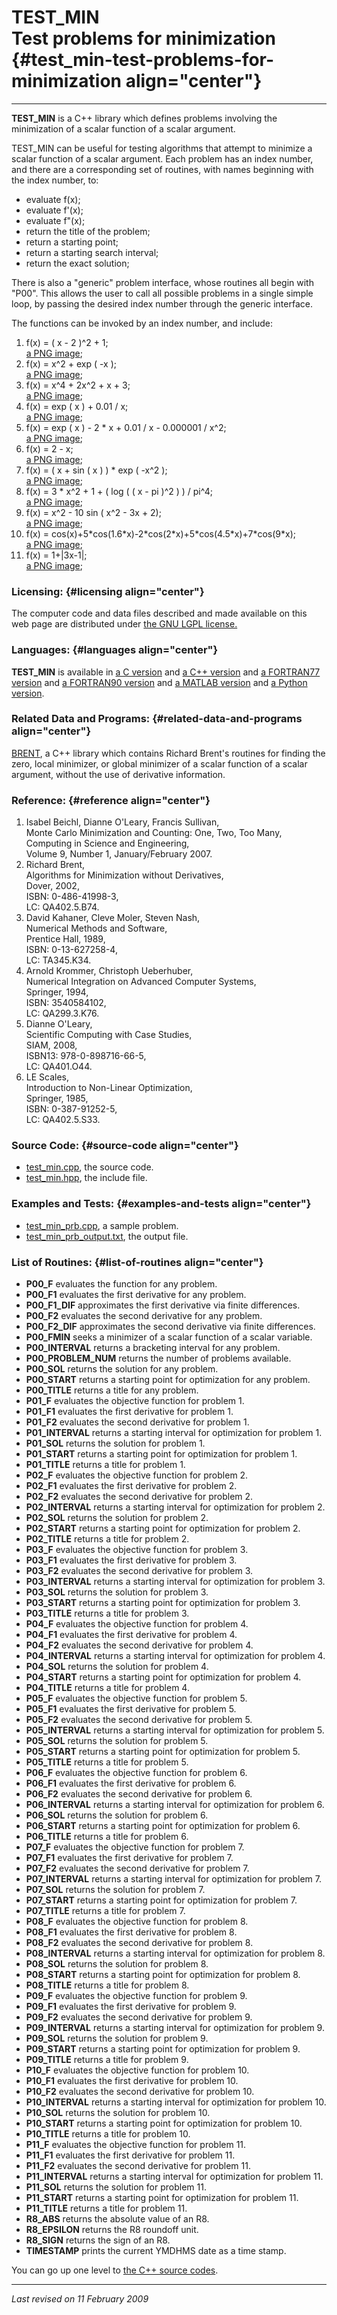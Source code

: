 TEST\_MIN\
Test problems for minimization {#test_min-test-problems-for-minimization align="center"}
==============================

------------------------------------------------------------------------

**TEST\_MIN** is a C++ library which defines problems involving the
minimization of a scalar function of a scalar argument.

TEST\_MIN can be useful for testing algorithms that attempt to minimize
a scalar function of a scalar argument. Each problem has an index
number, and there are a corresponding set of routines, with names
beginning with the index number, to:

-   evaluate f(x);
-   evaluate f'(x);
-   evaluate f"(x);
-   return the title of the problem;
-   return a starting point;
-   return a starting search interval;
-   return the exact solution;

There is also a "generic" problem interface, whose routines all begin
with "P00". This allows the user to call all possible problems in a
single simple loop, by passing the desired index number through the
generic interface.

The functions can be invoked by an index number, and include:

1.  f(x) = ( x - 2 )\^2 + 1;\
    [a PNG image](p01_f.png);
2.  f(x) = x\^2 + exp ( -x );\
    [a PNG image](p02_f.png);
3.  f(x) = x\^4 + 2x\^2 + x + 3;\
    [a PNG image](p03_f.png);
4.  f(x) = exp ( x ) + 0.01 / x;\
    [a PNG image](p04_f.png);
5.  f(x) = exp ( x ) - 2 \* x + 0.01 / x - 0.000001 / x\^2;\
    [a PNG image](p05_f.png);
6.  f(x) = 2 - x;\
    [a PNG image](p06_f.png);
7.  f(x) = ( x + sin ( x ) ) \* exp ( -x\^2 );\
    [a PNG image](p07_f.png);
8.  f(x) = 3 \* x\^2 + 1 + ( log ( ( x - pi )\^2 ) ) / pi\^4;\
    [a PNG image](p08_f.png);
9.  f(x) = x\^2 - 10 sin ( x\^2 - 3x + 2);\
    [a PNG image](p09_f.png);
10. f(x) =
    cos(x)+5\*cos(1.6\*x)-2\*cos(2\*x)+5\*cos(4.5\*x)+7\*cos(9\*x);\
    [a PNG image](p10_f.png);
11. f(x) = 1+|3x-1|;\
    [a PNG image](p11_f.png);

### Licensing: {#licensing align="center"}

The computer code and data files described and made available on this
web page are distributed under [the GNU LGPL
license.](../../txt/gnu_lgpl.txt)

### Languages: {#languages align="center"}

**TEST\_MIN** is available in [a C
version](../../c_src/test_min/test_min.md) and [a C++
version](../../master/test_min/test_min.md) and [a FORTRAN77
version](../../f77_src/test_min/test_min.md) and [a FORTRAN90
version](../../f_src/test_min/test_min.md) and [a MATLAB
version](../../m_src/test_min/test_min.md) and [a Python
version](../../py_src/test_min/test_min.md).

### Related Data and Programs: {#related-data-and-programs align="center"}

[BRENT](../../master/brent/brent.md), a C++ library which contains
Richard Brent's routines for finding the zero, local minimizer, or
global minimizer of a scalar function of a scalar argument, without the
use of derivative information.

### Reference: {#reference align="center"}

1.  Isabel Beichl, Dianne O'Leary, Francis Sullivan,\
    Monte Carlo Minimization and Counting: One, Two, Too Many,\
    Computing in Science and Engineering,\
    Volume 9, Number 1, January/February 2007.
2.  Richard Brent,\
    Algorithms for Minimization without Derivatives,\
    Dover, 2002,\
    ISBN: 0-486-41998-3,\
    LC: QA402.5.B74.
3.  David Kahaner, Cleve Moler, Steven Nash,\
    Numerical Methods and Software,\
    Prentice Hall, 1989,\
    ISBN: 0-13-627258-4,\
    LC: TA345.K34.
4.  Arnold Krommer, Christoph Ueberhuber,\
    Numerical Integration on Advanced Computer Systems,\
    Springer, 1994,\
    ISBN: 3540584102,\
    LC: QA299.3.K76.
5.  Dianne O'Leary,\
    Scientific Computing with Case Studies,\
    SIAM, 2008,\
    ISBN13: 978-0-898716-66-5,\
    LC: QA401.O44.
6.  LE Scales,\
    Introduction to Non-Linear Optimization,\
    Springer, 1985,\
    ISBN: 0-387-91252-5,\
    LC: QA402.5.S33.

### Source Code: {#source-code align="center"}

-   [test\_min.cpp](test_min.cpp), the source code.
-   [test\_min.hpp](test_min.hpp), the include file.

### Examples and Tests: {#examples-and-tests align="center"}

-   [test\_min\_prb.cpp](test_min_prb.cpp), a sample problem.
-   [test\_min\_prb\_output.txt](test_min_prb_output.txt), the output
    file.

### List of Routines: {#list-of-routines align="center"}

-   **P00\_F** evaluates the function for any problem.
-   **P00\_F1** evaluates the first derivative for any problem.
-   **P00\_F1\_DIF** approximates the first derivative via finite
    differences.
-   **P00\_F2** evaluates the second derivative for any problem.
-   **P00\_F2\_DIF** approximates the second derivative via finite
    differences.
-   **P00\_FMIN** seeks a minimizer of a scalar function of a scalar
    variable.
-   **P00\_INTERVAL** returns a bracketing interval for any problem.
-   **P00\_PROBLEM\_NUM** returns the number of problems available.
-   **P00\_SOL** returns the solution for any problem.
-   **P00\_START** returns a starting point for optimization for any
    problem.
-   **P00\_TITLE** returns a title for any problem.
-   **P01\_F** evaluates the objective function for problem 1.
-   **P01\_F1** evaluates the first derivative for problem 1.
-   **P01\_F2** evaluates the second derivative for problem 1.
-   **P01\_INTERVAL** returns a starting interval for optimization for
    problem 1.
-   **P01\_SOL** returns the solution for problem 1.
-   **P01\_START** returns a starting point for optimization for
    problem 1.
-   **P01\_TITLE** returns a title for problem 1.
-   **P02\_F** evaluates the objective function for problem 2.
-   **P02\_F1** evaluates the first derivative for problem 2.
-   **P02\_F2** evaluates the second derivative for problem 2.
-   **P02\_INTERVAL** returns a starting interval for optimization for
    problem 2.
-   **P02\_SOL** returns the solution for problem 2.
-   **P02\_START** returns a starting point for optimization for
    problem 2.
-   **P02\_TITLE** returns a title for problem 2.
-   **P03\_F** evaluates the objective function for problem 3.
-   **P03\_F1** evaluates the first derivative for problem 3.
-   **P03\_F2** evaluates the second derivative for problem 3.
-   **P03\_INTERVAL** returns a starting interval for optimization for
    problem 3.
-   **P03\_SOL** returns the solution for problem 3.
-   **P03\_START** returns a starting point for optimization for
    problem 3.
-   **P03\_TITLE** returns a title for problem 3.
-   **P04\_F** evaluates the objective function for problem 4.
-   **P04\_F1** evaluates the first derivative for problem 4.
-   **P04\_F2** evaluates the second derivative for problem 4.
-   **P04\_INTERVAL** returns a starting interval for optimization for
    problem 4.
-   **P04\_SOL** returns the solution for problem 4.
-   **P04\_START** returns a starting point for optimization for
    problem 4.
-   **P04\_TITLE** returns a title for problem 4.
-   **P05\_F** evaluates the objective function for problem 5.
-   **P05\_F1** evaluates the first derivative for problem 5.
-   **P05\_F2** evaluates the second derivative for problem 5.
-   **P05\_INTERVAL** returns a starting interval for optimization for
    problem 5.
-   **P05\_SOL** returns the solution for problem 5.
-   **P05\_START** returns a starting point for optimization for
    problem 5.
-   **P05\_TITLE** returns a title for problem 5.
-   **P06\_F** evaluates the objective function for problem 6.
-   **P06\_F1** evaluates the first derivative for problem 6.
-   **P06\_F2** evaluates the second derivative for problem 6.
-   **P06\_INTERVAL** returns a starting interval for optimization for
    problem 6.
-   **P06\_SOL** returns the solution for problem 6.
-   **P06\_START** returns a starting point for optimization for
    problem 6.
-   **P06\_TITLE** returns a title for problem 6.
-   **P07\_F** evaluates the objective function for problem 7.
-   **P07\_F1** evaluates the first derivative for problem 7.
-   **P07\_F2** evaluates the second derivative for problem 7.
-   **P07\_INTERVAL** returns a starting interval for optimization for
    problem 7.
-   **P07\_SOL** returns the solution for problem 7.
-   **P07\_START** returns a starting point for optimization for
    problem 7.
-   **P07\_TITLE** returns a title for problem 7.
-   **P08\_F** evaluates the objective function for problem 8.
-   **P08\_F1** evaluates the first derivative for problem 8.
-   **P08\_F2** evaluates the second derivative for problem 8.
-   **P08\_INTERVAL** returns a starting interval for optimization for
    problem 8.
-   **P08\_SOL** returns the solution for problem 8.
-   **P08\_START** returns a starting point for optimization for
    problem 8.
-   **P08\_TITLE** returns a title for problem 8.
-   **P09\_F** evaluates the objective function for problem 9.
-   **P09\_F1** evaluates the first derivative for problem 9.
-   **P09\_F2** evaluates the second derivative for problem 9.
-   **P09\_INTERVAL** returns a starting interval for optimization for
    problem 9.
-   **P09\_SOL** returns the solution for problem 9.
-   **P09\_START** returns a starting point for optimization for
    problem 9.
-   **P09\_TITLE** returns a title for problem 9.
-   **P10\_F** evaluates the objective function for problem 10.
-   **P10\_F1** evaluates the first derivative for problem 10.
-   **P10\_F2** evaluates the second derivative for problem 10.
-   **P10\_INTERVAL** returns a starting interval for optimization for
    problem 10.
-   **P10\_SOL** returns the solution for problem 10.
-   **P10\_START** returns a starting point for optimization for
    problem 10.
-   **P10\_TITLE** returns a title for problem 10.
-   **P11\_F** evaluates the objective function for problem 11.
-   **P11\_F1** evaluates the first derivative for problem 11.
-   **P11\_F2** evaluates the second derivative for problem 11.
-   **P11\_INTERVAL** returns a starting interval for optimization for
    problem 11.
-   **P11\_SOL** returns the solution for problem 11.
-   **P11\_START** returns a starting point for optimization for
    problem 11.
-   **P11\_TITLE** returns a title for problem 11.
-   **R8\_ABS** returns the absolute value of an R8.
-   **R8\_EPSILON** returns the R8 roundoff unit.
-   **R8\_SIGN** returns the sign of an R8.
-   **TIMESTAMP** prints the current YMDHMS date as a time stamp.

You can go up one level to [the C++ source codes](../cpp_src.md).

------------------------------------------------------------------------

*Last revised on 11 February 2009*

